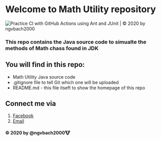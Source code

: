 # Welcome to Math Utility repository

![Practice CI with GitHub Actions using Ant and JUnit | © 2020 by ngvbach2000](https://github.com/ngvbach2000/math-util/workflows/Practice%20CI%20with%20GitHub%20Actions%20using%20Ant%20and%20JUnit%20%7C%20%C2%A9%202020%20by%20ngvbach2000/badge.svg)

### This repo contains the Java source code to simualte the methods of Math chass found in JDK

## You will find in this repo:
* Math Utility Java source code
* .gitignore file to tell Git which one will be uploaded
* README.md - this file itseft to show the homepage of this repo

## Connect me via 
1. [Facebook](https://fb.me/ngvbach2000)
2. [Email](mailto:ngvbach2000@gmail.com)

#### © 2020 by @ngvbach2000:cow:
